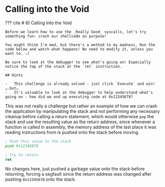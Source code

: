 # Calling into the Void

??? cite
    # 6) Calling Into the Void

    Before we learn how to use the _Really Good_ syscalls, let's try something fun: crash our shellcode on purpose!

    You might think I'm mad, but there's a method to my madness. Run the code below and watch what happens! No need to modify it, unless you want to. :)

    Be sure to look at the debugger to see what's going on! Especially notice the top of the stack at the `ret` instruction.

    ## Hints

    -   This challenge is already solved - just click `Execute` and win! ….but…
    -   It's valuable to look at the debugger to help understand what's going on - how did we end up executing code at 0x12345678?

This was not really a challenge but rather an example of how we can crash the application by manipulating the stack and not performing any necessary cleanup before calling a return statement, which would otherwise `pop` the stack and use the resulting value as the return address, since whenever a function is called in assembly, the memory address of the last place it was reading instructions from is pushed onto the stack before moving.

```asm
; Push this value to the stack
push 0x12345678

; Try to return
ret
```

No changes here, just pushed a garbage value onto the stack before returning, forcing a segfault since the return address was changed after pushing `0x12345678` onto the stack.